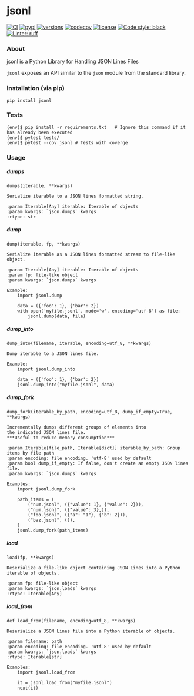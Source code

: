 # jsonl

[![CI](https://github.com/rmoralespp/jsonl/workflows/CI/badge.svg)](https://github.com/rmoralespp/jsonl/actions?query=event%3Arelease+workflow%3ACI)
[![pypi](https://img.shields.io/pypi/v/jsonl.svg)](https://pypi.python.org/pypi/jsonl)
[![versions](https://img.shields.io/pypi/pyversions/jsonl.svg)](https://github.com/rmoralespp/jsonl)
[![codecov](https://codecov.io/gh/rmoralespp/jsonl/branch/main/graph/badge.svg)](https://app.codecov.io/gh/rmoralespp/jsonl)
[![license](https://img.shields.io/github/license/rmoralespp/jsonl.svg)](https://github.com/rmoralespp/jsonl/blob/main/LICENSE)
[![Code style: black](https://img.shields.io/badge/code%20style-black-000000.svg)](https://github.com/psf/black)
[![Linter: ruff](https://img.shields.io/badge/linter-_ruff-orange)](https://github.com/charliermarsh/ruff)

### About

jsonl is a Python Library for Handling JSON Lines Files

`jsonl` exposes an API similar to the `json` module from the standard library.

### Installation (via pip)

```pip install jsonl```

### Tests

```
(env)$ pip install -r requirements.txt   # Ignore this command if it has already been executed
(env)$ pytest tests/
(env)$ pytest --cov jsonl # Tests with coverge
```

### Usage

#####  dumps
```
dumps(iterable, **kwargs)

Serialize iterable to a JSON lines formatted string.

:param Iterable[Any] iterable: Iterable of objects
:param kwargs: `json.dumps` kwargs
:rtype: str
```

#####  dump
```
dump(iterable, fp, **kwargs)

Serialize iterable as a JSON lines formatted stream to file-like object.

:param Iterable[Any] iterable: Iterable of objects
:param fp: file-like object
:param kwargs: `json.dumps` kwargs

Example:
    import jsonl.dump

    data = ({'foo': 1}, {'bar': 2})
    with open('myfile.jsonl', mode='w', encoding='utf-8') as file:
        jsonl.dump(data, file)
```


#####  dump_into
```
dump_into(filename, iterable, encoding=utf_8, **kwargs)

Dump iterable to a JSON lines file.

Example:
    import jsonl.dump_into

    data = ({'foo': 1}, {'bar': 2})
    jsonl.dump_into("myfile.jsonl", data)
```

#####  dump_fork
```
dump_fork(iterable_by_path, encoding=utf_8, dump_if_empty=True, **kwargs)

Incrementally dumps different groups of elements into
the indicated JSON lines file.
***Useful to reduce memory consumption***

:param Iterable[file_path, Iterable[dict]] iterable_by_path: Group items by file path
:param encoding: file encoding. 'utf-8' used by default
:param bool dump_if_empty: If false, don't create an empty JSON lines file.
:param kwargs: `json.dumps` kwargs

Examples:
    import jsonl.dump_fork

    path_items = (
        ("num.jsonl", ({"value": 1}, {"value": 2})),
        ("num.jsonl", ({"value": 3},)),
        ("foo.jsonl", ({"a": "1"}, {"b": 2})),
        ("baz.jsonl", ()),
    )
    jsonl.dump_fork(path_items)
```

#####  load
```
load(fp, **kwargs)

Deserialize a file-like object containing JSON Lines into a Python iterable of objects.

:param fp: file-like object
:param kwargs: `json.loads` kwargs
:rtype: Iterable[Any]
```

#####  load_from
```
def load_from(filename, encoding=utf_8, **kwargs)
 
Deserialize a JSON Lines file into a Python iterable of objects.

:param filename: path
:param encoding: file encoding. 'utf-8' used by default
:param kwargs: `json.loads` kwargs
:rtype: Iterable[str]

Examples:
    import jsonl.load_from

    it = jsonl.load_from("myfile.jsonl")
    next(it)

```